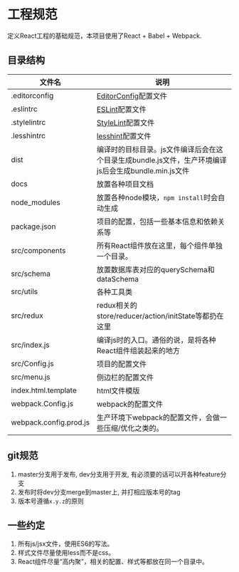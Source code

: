 # 工程规范

定义React工程的基础规范，本项目使用了React + Babel + Webpack.

## 目录结构

| 文件名  | 说明 |
| ------------- | ------------- |
| .editorconfig  | [EditorConfig](http://editorconfig.org/)配置文件 |
| .eslintrc | [ESLint](http://eslint.org/)配置文件 |
| .stylelintrc  | [StyleLint](http://stylelint.io/)配置文件 |
| .lesshintrc | [lesshint](https://github.com/lesshint/lesshint)配置文件 |
| dist | 编译时的目标目录。js文件编译后会在这个目录生成bundle.js文件，生产环境编译js后会生成bundle.min.js文件 |
| docs | 放置各种项目文档 |
| node_modules | 放置各种node模块，`npm install`时会自动生成 |
| package.json | 项目的配置，包括一些基本信息和依赖关系等 |
| src/components | 所有React组件放在这里，每个组件单独一个目录。|
| src/schema | 放置数据库表对应的querySchema和dataSchema |
| src/utils | 各种工具类 |
| src/redux | redux相关的store/reducer/action/initState等都扔在这里 |
| src/index.js | 编译js时的入口。通俗的说，是将各种React组件组装起来的地方 |
| src/Config.js | 项目的配置文件 |
| src/menu.js | 侧边栏的配置文件 |
| index.html.template | html文件模版 |
| webpack.Config.js | webpack的配置文件 |
| webpack.config.prod.js | 生产环境下webpack的配置文件，会做一些压缩/优化之类的。 |

## git规范

1. master分支用于发布, dev分支用于开发, 有必须要的话可以开各种feature分支
2. 发布时将dev分支merge到master上, 并打相应版本号的tag
3. 版本号遵循`x.y.z`的原则

## 一些约定

1. 所有js/jsx文件，使用ES6的写法。
2. 样式文件尽量使用less而不是css。
3. React组件尽量“高内聚”，相关的配置、样式等都放在同一个目录中。
